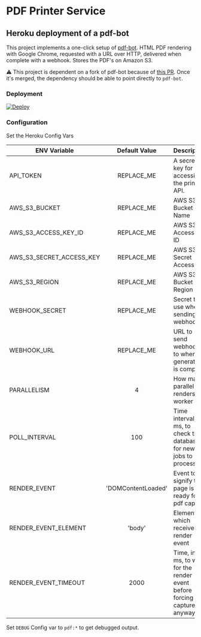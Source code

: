 # PDF Printer Service
## Heroku deployment of a pdf-bot
This project implements a one-click setup of [pdf-bot](https://github.com/esbenp/pdf-bot). HTML PDF rendering with Google Chrome, requested with a URL over HTTP, delivered when complete with a webhook. Stores the PDF's on Amazon S3.

⚠️ This project is dependent on a fork of pdf-bot because of [this PR](https://github.com/esbenp/pdf-bot/pull/16). Once it's merged, the dependency should be able to point directly to `pdf-bot`.

### Deployment
[![Deploy](https://www.herokucdn.com/deploy/button.svg)](https://heroku.com/deploy)

### Configuration
Set the Heroku Config Vars


| ENV Variable               | Default Value      | Description                                                             |
| -------------              |:-------------:     | -----                                                                   |
| API_TOKEN                  | REPLACE_ME         | A secret key for accessing the printer API.                             |
| AWS_S3_BUCKET              | REPLACE_ME         | AWS S3 Bucket Name                                                      |
| AWS_S3_ACCESS_KEY_ID       | REPLACE_ME         | AWS S3 Access Key ID                                                    |
| AWS_S3_SECRET_ACCESS_KEY   | REPLACE_ME         | AWS S3 Secret Access Key                                                |
| AWS_S3_REGION              | REPLACE_ME         | AWS S3 Bucket Region                                                    |
| WEBHOOK_SECRET             | REPLACE_ME         | Secret to use when sending webhooks                                     |
| WEBHOOK_URL                | REPLACE_ME         | URL to send webhooks to when generation is complete                     |
| PARALLELISM                | 4                  | How many parallel renders per worker                                    |
| POLL_INTERVAL              | 100                | Time interval, in ms, to check the database for new jobs to process     |
| RENDER_EVENT               | 'DOMContentLoaded' | Event to signify the page is ready for pdf capture                      |
| RENDER_EVENT_ELEMENT       | 'body'             | Element which receive the render event                                  |
| RENDER_EVENT_TIMEOUT       | 2000               | Time, in ms, to wait for the render event before forcing capture anyway |


Set `DEBUG` Config var to `pdf:*` to get debugged output.
